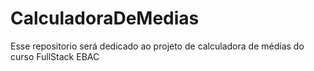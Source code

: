 # CalculadoraDeMedias
Esse repositorio será dedicado ao projeto de calculadora de médias do curso FullStack EBAC
